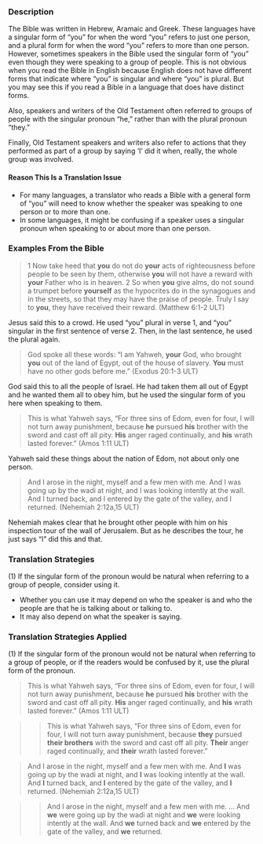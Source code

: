 ### Description

The Bible was written in Hebrew, Aramaic and Greek. These languages have a singular form of “you” for when the word “you” refers to just one person, and a plural form for when the word “you” refers to more than one person. However, sometimes speakers in the Bible used the singular form of “you” even though they were speaking to a group of people. This is not obvious when you read the Bible in English because English does not have different forms that indicate where “you” is singular and where “you” is plural. But you may see this if you read a Bible in a language that does have distinct forms.

Also, speakers and writers of the Old Testament often referred to groups of people with the singular pronoun “he,” rather than with the plural pronoun “they.”

Finally, Old Testament speakers and writers also refer to actions that they performed as part of a group by saying ‘I’ did it when, really, the whole group was involved.

#### Reason This Is a Translation Issue

* For many languages, a translator who reads a Bible with a general form of “you” will need to know whether the speaker was speaking to one person or to more than one.
* In some languages, it might be confusing if a speaker uses a singular pronoun when speaking to or about more than one person.

### Examples From the Bible

> 1 Now take heed that **you** do not do **your** acts of righteousness before people to be seen by them, otherwise **you** will not have a reward with **your** Father who is in heaven. 2 So when **you** give alms, do not sound a trumpet before **yourself** as the hypocrites do in the synagogues and in the streets, so that they may have the praise of people. Truly I say to **you**, they have received their reward. (Matthew 6:1-2 ULT)

Jesus said this to a crowd. He used “you” plural in verse 1, and “you” singular in the first sentence of verse 2. Then, in the last sentence, he used the plural again.

> God spoke all these words: “I am Yahweh, **your** God, who brought **you** out of the land of Egypt, out of the house of slavery. **You** must have no other gods before me.” (Exodus 20:1-3 ULT)

God said this to all the people of Israel. He had taken them all out of Egypt and he wanted them all to obey him, but he used the singular form of you here when speaking to them.

> This is what Yahweh says,
> “For three sins of Edom,
> even for four,
> I will not turn away punishment,
> because **he** pursued **his** brother with the sword
> and cast off all pity.
> **His** anger raged continually,
> and **his** wrath lasted forever.” (Amos 1:11 ULT)

Yahweh said these things about the nation of Edom, not about only one person.

> And I arose in the night, myself and a few men with me. And I was going up by the wadi at night, and I was looking intently at the wall. And I turned back, and I entered by the gate of the valley, and I returned. (Nehemiah 2:12a,15 ULT)

Nehemiah makes clear that he brought other people with him on his inspection tour of the wall of Jerusalem. But as he describes the tour, he just says “I” did this and that.

### Translation Strategies

(1) If the singular form of the pronoun would be natural when referring to a group of people, consider using it.

* Whether you can use it may depend on who the speaker is and who the people are that he is talking about or talking to.
* It may also depend on what the speaker is saying.

### Translation Strategies Applied

(1) If the singular form of the pronoun would not be natural when referring to a group of people, or if the readers would be confused by it, use the plural form of the pronoun.

> This is what Yahweh says,
> “For three sins of Edom,
> even for four,
> I will not turn away punishment,
> because **he** pursued **his** brother with the sword
> and cast off all pity.
> **His** anger raged continually,
> and **his** wrath lasted forever.” (Amos 1:11 ULT)

> > This is what Yahweh says,
> > “For three sins of Edom,
> > even for four,
> > I will not turn away punishment,
> > because **they** pursued **their brothers** with the sword
> > and cast off all pity.
> > **Their** anger raged continually,
> > and **their** wrath lasted forever.”

> And I arose in the night, myself and a few men with me. And **I** was going up by the wadi at night, and **I** was looking intently at the wall. And **I** turned back, and **I** entered by the gate of the valley, and **I** returned. (Nehemiah 2:12a,15 ULT)

> > And I arose in the night, myself and a few men with me. … And **we** were going up by the wadi at night and **we** were looking intently at the wall. And **we** turned back and **we** entered by the gate of the valley, and **we** returned.
